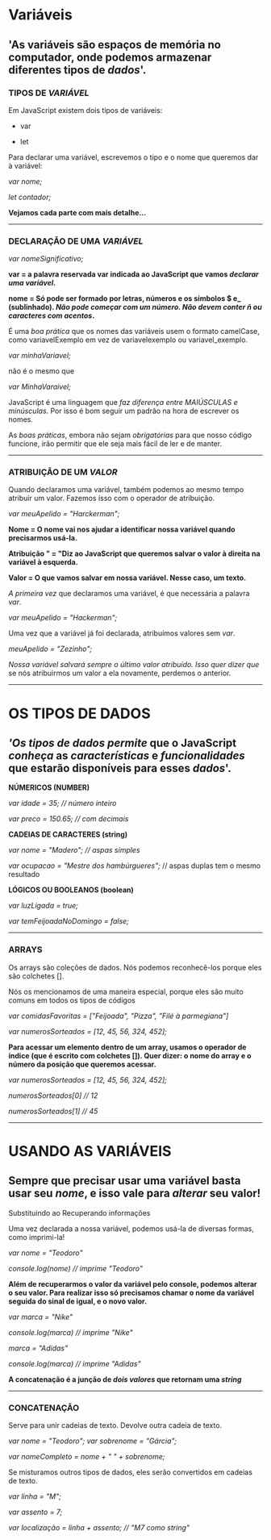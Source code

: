 # Variáveis

## 'As variáveis são espaços de memória no computador, onde podemos armazenar diferentes tipos de *dados*'.

### TIPOS DE *VARIÁVEL*

Em JavaScript existem dois tipos de variáveis:

   * var

   * let

Para declarar uma variável, escrevemos o tipo e o nome que queremos dar à variável:

   *var nome;*

   *let contador;*

**Vejamos cada parte com mais detalhe...**

----

### DECLARAÇÃO DE UMA *VARIÁVEL*

*var nomeSignificativo;*

**var = a palavra reservada var indicada ao JavaScript que vamos *declarar uma variável*.**

**nome = Só pode ser formado por letras, números e os símbolos $ e_ (sublinhado). *Não pode começar com um número. Não devem conter ñ ou caracteres com acentos*.**

É uma *boa prática* que os nomes das variáveis usem o formato camelCase, como variavelExemplo em vez de variavelexemplo ou variavel_exemplo.

*var minhaVariavel;*

não é o mesmo que

*var MinhaVaraivel;*

JavaScript é uma linguagem que *faz diferença entre MAIÚSCULAS e minúsculas*. Por isso é bom seguir um padrão na hora de escrever os nomes.

As *boas práticas*, embora não sejam *obrigatórias* para que nosso código funcione, irão permitir que ele seja mais fácil de ler e de manter.

----

### ATRIBUIÇÃO DE UM *VALOR*

Quando declaramos uma variável, também podemos ao mesmo tempo atribuir um valor. Fazemos isso com o operador de atribuição.

*var meuApelido = "Harckerman";*

**Nome = O nome vai nos ajudar a identificar nossa variável quando precisarmos usá-la.**

**Atribuição " = "Diz ao JavaScript que queremos salvar o valor à direita na variável à esquerda.**

**Valor = O que vamos salvar em nossa variável. Nesse caso, um texto.**

*A primeira vez* que declaramos uma variável, é que necessária a palavra *var*.

*var meuApelido = "Hackerman";*

Uma vez que a variável já foi declarada, atribuímos valores sem *var*.

*meuApelido = "Zezinho";*

*Nossa variável salvará sempre o último valor atribuído. Isso quer dizer que* se nós atribuirmos um valor a ela novamente, perdemos o anterior.

----

# OS TIPOS DE DADOS

## *'Os tipos de dados permite* que o JavaScript *conheça* as *características* e *funcionalidades* que estarão disponíveis para esses *dados*'.



**NÚMERICOS (NUMBER)**

*var idade = 35; // número inteiro*

*var preco = 150.65; // com decimais*

**CADEIAS DE CARACTERES (string)**

*var nome = "Madero"; // aspas simples*

*var ocupacao = "Mestre dos hambúrgueres";* // aspas duplas tem o mesmo resultado

**LÓGICOS OU BOOLEANOS (boolean)**

*var luzLigada = true;*

*var temFeijoadaNoDomingo = false;*

----

### ARRAYS

Os arrays são coleções de dados. Nós podemos reconhecê-los porque eles são colchetes [].

Nós os mencionamos de uma maneira especial, porque eles são muito comuns em todos os tipos de códigos

*var comidasFavoritas = ["Feijoada", "Pizza", "Filé à parmegiana"]*

*var numerosSorteados = [12, 45, 56, 324, 452];*

**Para acessar um elemento dentro de um array, usamos o operador de índice (que é escrito com colchetes []). Quer dizer: o nome do array e o número da posição que queremos acessar.**

*var numerosSorteados = [12, 45, 56, 324, 452];*

*numerosSorteados[0] // 12*

*numerosSorteados[1] // 45*

----

# USANDO AS VARIÁVEIS

## Sempre que precisar usar uma variável basta usar seu *nome*, e isso vale para *alterar* seu valor!

Substituindo ao Recuperando informações

Uma vez declarada a nossa variável, podemos usá-la de diversas formas, como imprimi-la!

*var nome = "Teodoro"*

*console.log(nome) // imprime "Teodoro"*

**Além de recuperarmos o valor da variável pelo console, podemos alterar o seu valor. Para realizar isso só precisamos chamar o nome da variável seguida do sinal de igual, e o novo valor.**

*var marca = "Nike"*

*console.log(marca) // imprime "Nike"*

*marca = "Adidas"*

*console.log(marca) // imprime "Adidas"*

**A concatenação é a junção de *dois valores* que retornam uma *string***

----

### CONCATENAÇÃO

Serve para unir cadeias de texto. Devolve outra cadeia de texto.

*var nome = "Teodoro";*
*var sobrenome = "Gárcia";*

*var nomeCompleto = nome + " " + sobrenome;*

Se misturamos outros tipos de dados, eles serão convertidos em cadeias de texto.

*var linha = "M";*

*var assento = 7;*

*var localização = linha + assento; // "M7 como string"*